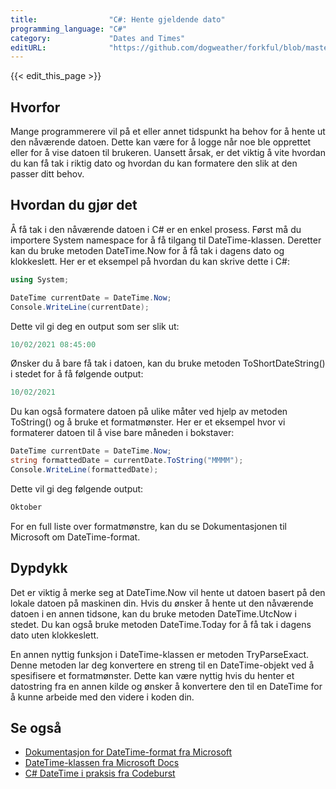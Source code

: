 ```yaml
---
title:                "C#: Hente gjeldende dato"
programming_language: "C#"
category:             "Dates and Times"
editURL:              "https://github.com/dogweather/forkful/blob/master/content/no/c-sharp/getting-the-current-date.md"
---
```


{{< edit_this_page >}}

## Hvorfor
Mange programmerere vil på et eller annet tidspunkt ha behov for å hente ut den nåværende datoen. Dette kan være for å logge når noe ble opprettet eller for å vise datoen til brukeren. Uansett årsak, er det viktig å vite hvordan du kan få tak i riktig dato og hvordan du kan formatere den slik at den passer ditt behov.

## Hvordan du gjør det
Å få tak i den nåværende datoen i C# er en enkel prosess. Først må du importere System namespace for å få tilgang til DateTime-klassen. Deretter kan du bruke metoden DateTime.Now for å få tak i dagens dato og klokkeslett. Her er et eksempel på hvordan du kan skrive dette i C#:

```C#
using System;

DateTime currentDate = DateTime.Now;
Console.WriteLine(currentDate);
```

Dette vil gi deg en output som ser slik ut:

```C#
10/02/2021 08:45:00
```

Ønsker du å bare få tak i datoen, kan du bruke metoden ToShortDateString() i stedet for å få følgende output:

```C#
10/02/2021
```

Du kan også formatere datoen på ulike måter ved hjelp av metoden ToString() og å bruke et formatmønster. Her er et eksempel hvor vi formaterer datoen til å vise bare måneden i bokstaver:

```C#
DateTime currentDate = DateTime.Now;
string formattedDate = currentDate.ToString("MMMM");
Console.WriteLine(formattedDate);
```

Dette vil gi deg følgende output:

```C#
Oktober
```

For en full liste over formatmønstre, kan du se Dokumentasjonen til Microsoft om DateTime-format.

## Dypdykk
Det er viktig å merke seg at DateTime.Now vil hente ut datoen basert på den lokale datoen på maskinen din. Hvis du ønsker å hente ut den nåværende datoen i en annen tidsone, kan du bruke metoden DateTime.UtcNow i stedet. Du kan også bruke metoden DateTime.Today for å få tak i dagens dato uten klokkeslett.

En annen nyttig funksjon i DateTime-klassen er metoden TryParseExact. Denne metoden lar deg konvertere en streng til en DateTime-objekt ved å spesifisere et formatmønster. Dette kan være nyttig hvis du henter et datostring fra en annen kilde og ønsker å konvertere den til en DateTime for å kunne arbeide med den videre i koden din.

## Se også
- [Dokumentasjon for DateTime-format fra Microsoft](https://docs.microsoft.com/en-us/dotnet/standard/base-types/custom-date-and-time-format-strings)
- [DateTime-klassen fra Microsoft Docs](https://docs.microsoft.com/en-us/dotnet/api/system.datetime?view=net-5.0)
- [C# DateTime i praksis fra Codeburst](https://codeburst.io/c-datetime-in-practice-df642cae0487)